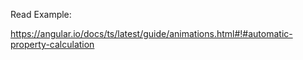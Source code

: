 Read Example:

https://angular.io/docs/ts/latest/guide/animations.html#!#automatic-property-calculation



